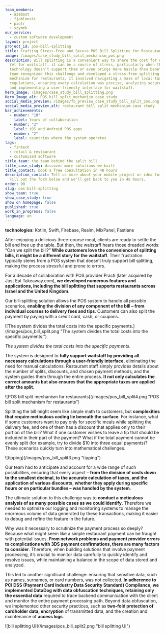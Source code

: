 ```yaml
---
team_members:
  - azabost
  - fjablonski
  - piotr
  - szymek
our_service:
  - custom software development
layout: project
project_id: pos-bill-splitting
title: Crafting Stress-Free and Secure POS Bill Splitting for Restaurants
image: /images/case_study_bill_split_mechanism_pos.png
description: Bill splitting is a convenient way to share the cost for diners.
  Yet for waitstaff, it can be a source of stress, particularly when the
  technology doesn’t support them or even brings more hassle than benefits. Our
  team recognized this challenge and developed a stress-free splitting bill
  mechanism for restaurants. It involved navigating a maze of local tax
  regulations, ensuring every calculation was precise, analyzing secure data,
  and implementing a user-friendly interface for waitstaff.
hero_image: /images/case_study_bill_splitting.png
Hero Image_alt: POS bill split mechanism case study
social_media_previev: /images/fb_preview_case_study_bill_split_pos.png
social_media_previev_alt: restaurant bill split mechanism case study
bar_achievements:
  - number: "10"
    label: Years of collaboration
  - number: "2"
    label: iOS and Android POS apps
  - number: "2"
    label: countries where the system operates
tags:
  - fintech
  - retail & restaurant
  - customized software
title_team: the team behind the split bill
title_case_study: discover more solutions we built
title_contact: book a free consultation in 48 hours
description_contact: Tell us more about your mobile project or idea for an app.
  Fill out the form below and we'll get back to you in 48 hours.
order: 99
slug: pos-bill-splitting
show_team: true
show_case_study: true
show on homepage: false
published: true
work_in_progress: false
language: en
---
```

<TitleWithIcon sectionTitle="technologies" titleIcon="/images/skills.svg" titleIconAlt="technologies" />



<Gallery images='[{"src":"/images/kotlin_new_stack_logo.svg","alt":"Kotlin"},{"src":"/images/swift_icon_stack.svg","alt":"Swift"},{"src":"/images/firebase_logo_stack_new.svg","alt":"Firebase"},{"src":"/images/realm_stack_logo.svg","alt":"Realm"}]' />

**technologies**: Kotlin, Swift, Firebase, Realm, MixPanel, Fastlane

<TitleWithIcon sectionTitle="the problem: unsupporting bill splitting mechanism in POS systems" titleIcon="/images/icon_title_about.svg" titleIconAlt="problem" />

After enjoying a delicious three-course meal, clients are ready to settle the bill and free up the table. But then, the waitstaff hears those dreaded words: “Can we split the bill?” **While customers love the convenience of splitting bills, it might be a different story for the waitstaff**. Their frustration typically stems from a POS system that doesn’t truly support bill splitting, making the process stressful and prone to errors.

<TitleWithIcon sectionTitle="the solution: bill splitting mechanism navigating waitstaff through the process" titleIcon="/images/flag.png" titleIconAlt="the solution" />

For a decade of collaboration with POS provider Practi (later acquired by Just Eat Takeaway.com), **we developed numerous features and applications, including the bill splitting that supports restaurants across Israel and the United Kingdom**.

Our bill-splitting solution allows the POS system to handle all possible scenarios, **enabling the division of any component of the bill – from individual courses to delivery fees and tips**. Customers can also split the payment by paying with a credit card, cash, or coupons.

<div className="image">![The system divides the total costs into the specific payments.](/images/pos_bill_split.png "The system divides the total costs into the specific payments.")</div>

*The system divides the total costs into the specific payments.*

The system is designed to **fully support waitstaff by providing all necessary calculations through a user-friendly interface**, eliminating the need for manual calculations. Restaurant staff simply provides details about the number of splits, discounts, and chosen payment methods, and the system guides them through the entire process. **It not only calculates the correct amounts but also ensures that the appropriate taxes are applied after the split**.

<div className="image">![POS bill split mechanism for restaurants](/images/pos_bill_split4.png "POS bill split mechanism for restaurants")</div>

<TitleWithIcon sectionTitle="challenges: math dilemmas behind the code, secure payment analysis" titleIcon="/images/gearwheel.svg" titleIconAlt="challenges" />

Splitting the bill might seem like simple math to customers, but **complexities that require meticulous coding lie beneath the surface**. For instance, what if some customers want to pay only for specific meals while splitting the delivery fee, and one of them has a discount that applies only to their portion of the bill? What if one customer wishes to leave a tip that should be included in their part of the payment? What if the total payment cannot be evenly split (for example, try to divide $10 into three equal payments)? These scenarios quickly turn into mathematical challenges.

<div className="image">![tipping](/images/pos_bill_split3.png "tipping")</div>

Our team had to anticipate and account for a wide range of such possibilities, ensuring that every aspect – **from the division of costs down to the smallest decimal, to the accurate calculation of taxes, and the application of various discounts, whether they apply during specific hours or on particular bundles – was handled by the system**.

The ultimate solution to this challenge was to **conduct a meticulous analysis of as many possible cases as we could identify**. Therefore we needed to optimize our logging and monitoring systems to manage the enormous volume of data generated by these transactions, making it easier to debug and refine the feature in the future. 

Why was it necessary to scrutinize the payment process so deeply? Because what might seem like a simple restaurant payment can be fraught with potential issues. **From network problems and payment provider errors to complications with 3DS payment confirmations, there are many factors to consider**. Therefore, when building solutions that involve payment processing, it’s crucial to monitor data carefully to quickly identify and resolve issues, while maintaining a balance in the scope of data stored and analyzed.

This led to another significant challenge: ensuring that sensitive data, such as names, surnames, or card numbers, was not collected. **In adherence to PCI DSS (Payment Card Industry Data Security Standard) Compliance, we implemented DataDog with data obfuscation techniques, retaining only the essential data** required to trace backend communication with the client and monitor the entire payment processing path. Beyond data obfuscation, we implemented other security practices, such as **two-fold protection of cardholder data, encryption** of transmitted data, and the creation and maintenance of **access logs**.

<div className="image">![bill splitting UI](/images/pos_bill_split2.png "bill splitting UI")</div>